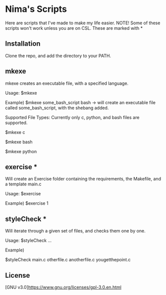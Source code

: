# Nima's Scripts

Here are scripts that I've made to make my life easier. 
NOTE! 
Some of these scripts won't work unless you are on CSL.
These are marked with *

## Installation

Clone the repo, and add the directory to your PATH.

## mkexe

mkexe creates an executable file, with a specified language.

Usage:
$mkexe <FILENAME> <LANGUAGE>

Example) 
$mkexe some_bash_script bash
-> will create an executable file called some_bash_script, with the shebang added.

Supported File Types:
Currently only c, python, and bash files are supported.

$mkexe <FILENAME> c

$mkexe <FILENAME> bash

$mkexe <FILENAME> python
  
## exercise  *

Will create an Exercise folder containing the requirements, the Makefile, and a
template main.c

Usage:
$exercise <EXERCISE NUMBER>

Example)
$exercise 1

## styleCheck  *

Will iterate through a given set of files, and checks them one by one.

Usage:
$styleCheck <FILE1> <FILE2> <FIL3> ...
 
Example)

$styleCheck main.c otherfile.c anotherfile.c yougetthepoint.c

## License
[GNU v3.0]https://www.gnu.org/licenses/gpl-3.0.en.html
